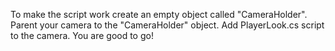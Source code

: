 To make the script work create an empty object called "CameraHolder". Parent your camera to the "CameraHolder" object. Add PlayerLook.cs script to the camera. You are good to go! 
